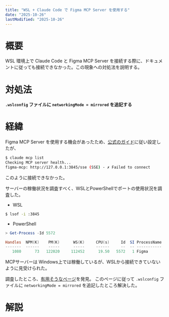 ```yaml
---
title: "WSL + Claude Code で Figma MCP Server を使用する"
date: "2025-10-26"
lastModified: "2025-10-26"
---
```

# 概要
WSL 環境上で Claude Code と Figma MCP Server を接続する際に、ドキュメントに従っても接続できなかった。この現象への対処法を説明する。
# 対処法
**`.wslconfig` ファイルに `networkingMode = mirrored` を追記する**
# 経緯
Figma MCP Server を使用する機会があったため、[公式のガイド](https://help.figma.com/hc/ja/articles/32132100833559-Dev-Mode-MCP%E3%82%B5%E3%83%BC%E3%83%90%E3%83%BC%E5%88%A9%E7%94%A8%E3%82%AC%E3%82%A4%E3%83%89)に従い設定したが、
```bash
$ claude mcp list
Checking MCP server health...
figma-mcp: http://127.0.0.1:3845/sse (SSE) - ✗ Failed to connect
```
このように接続できなかった。

サーバーの稼働状況を調査すべく、WSLとPowerShellでポートの使用状況を調査した。
- WSL
```bash
$ lsof -i :3845

```
- PowerShell
```powershell
> Get-Process -Id 5572

Handles  NPM(K)    PM(K)      WS(K)     CPU(s)     Id  SI ProcessName
-------  ------    -----      -----     ------     --  -- -----------
   1080      73   122020     112452      19.50   5572   1 Figma
```

MCPサーバーは Windows上では稼働しているが、WSLから接続できていないように見受けられた。

調査したところ、[有用そうなページ](https://forum.figma.com/report-a-problem-6/mcp-server-claude-code-and-wsl-42517)を発見。
このページに従って `.wslconfig` ファイルに `networkingMode = mirrored` を追記したところ解決した。

# 解説